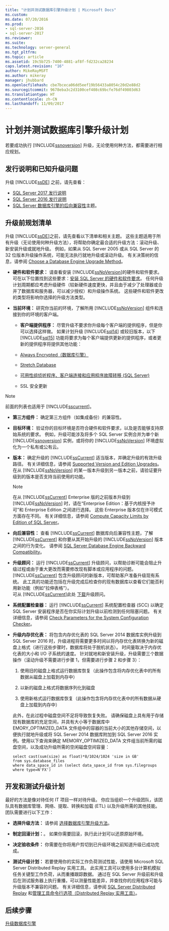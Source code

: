```yaml
---
title: "计划并测试数据库引擎升级计划 | Microsoft Docs"
ms.custom: 
ms.date: 07/20/2016
ms.prod:
- sql-server-2016
- sql-server-2017
ms.reviewer: 
ms.suite: 
ms.technology: server-general
ms.tgt_pltfrm: 
ms.topic: article
ms.assetid: 19c5b725-7400-4881-af8f-fd232ca28234
caps.latest.revision: "16"
author: MikeRayMSFT
ms.author: mikeray
manager: jhubbard
ms.openlocfilehash: cbe7bceca06dd5eef19b56433a8054c20d2e88d2
ms.sourcegitcommit: 9678eba3c2d3100cef408c69bcfe76df49803d63
ms.translationtype: HT
ms.contentlocale: zh-CN
ms.lasthandoff: 11/09/2017
---
```

# <a name="plan-and-test-the-database-engine-upgrade-plan"></a>计划并测试数据库引擎升级计划
  若要成功执行 [!INCLUDE[ssnoversion](../../includes/ssnoversion-md.md)] 升级，无论使用何种方法，都需要进行相应规划。  
  
## <a name="release-notes-and-known-upgrade-issues"></a>发行说明和已知升级问题  
 升级 [!INCLUDE[ssDE](../../includes/ssde-md.md)] 之前，请先查看：

- [SQL Server 2017 发行说明](../../sql-server/sql-server-2017-release-notes.md) 
- [SQL Server 2016 发行说明](../../sql-server/sql-server-2016-release-notes.md) 
- [SQL Server 数据库引擎的后向兼容性](../../database-engine/sql-server-database-engine-backward-compatibility.md)主题。  
  
## <a name="pre-upgrade-planning-checklist"></a>升级前规划清单  
 升级 [!INCLUDE[ssDE](../../includes/ssde-md.md)]之前，请先查看以下清单和相关主题。 这些主题适用于所有升级（无论使用何种升级方法），将帮助你确定最合适的升级方法：滚动升级、新安装升级或就地升级。 例如，如果从 SQL Server 2005 或从 SQL Server 的 32 位版本升级操作系统，可能无法执行就地升级或滚动升级。 有关决策树的信息，请参阅 [Choose a Database Engine Upgrade Method](../../database-engine/install-windows/choose-a-database-engine-upgrade-method.md)。  
  
-   **硬件和软件要求：** 请查看安装 [!INCLUDE[ssNoVersion](../../includes/ssnoversion-md.md)]的硬件和软件要求。 可在以下位置找到这些要求：[安装 SQL Server 的硬件和软件要求](../../sql-server/install/hardware-and-software-requirements-for-installing-sql-server.md)。 任何升级计划周期都应考虑升级硬件（较新硬件速度更快，并且由于减少了处理器或合并了数据库和服务器，可以减少授权）和升级操作系统。 这些硬件和软件更改的类型将影响你选择的升级方法类型。  
  
-   **当前环境：** 研究你当前的环境，了解所用 [!INCLUDE[ssNoVersion](../../includes/ssnoversion-md.md)] 组件和连接到你的环境的客户端。  
  
    -   **客户端提供程序：** 尽管升级不要求你升级每个客户端的提供程序，但是你可以选择这样做。 如果计划升级 [!INCLUDE[sql14](../../includes/sssql14-md.md)] 或较旧版本，以下 [!INCLUDE[sql15](../../includes/sssql15-md.md)] 功能将要求为每个客户端提供更新的提供程序，或者更新的提供程序将提供其他功能：  
  
       -   [Always Encrypted（数据库引擎）](../../relational-databases/security/encryption/always-encrypted-database-engine.md)  
  
       -   [Stretch Database](../../sql-server/stretch-database/stretch-database.md)  
  
       -   [可用性组侦听程序、客户端连接和应用程序故障转移 (SQL Server)](../../database-engine/availability-groups/windows/listeners-client-connectivity-application-failover.md)  
  
       -   SSL 安全更新  

   >[!NOTE]
   >前面的列表也适用于 [!INCLUDE[sscurrent](../../includes/sscurrent-md.md)]。
  
-   **第三方组件：** 确定第三方组件（如集成备份）的兼容性。  
  
-   **目标环境：** 验证你的目标环境是否符合硬件和软件要求，以及是否能够支持原始系统的要求。 例如，升级可能涉及将多个 SQL Server 实例合并为单个新 [!INCLUDE[ssnoversion](../../includes/ssnoversion-md.md)] 实例，或将你的 [!INCLUDE[ssNoVersion](../../includes/ssnoversion-md.md)] 环境虚拟化为一个私有或公有云。  
  
-   **版本：** 确定升级的 [!INCLUDE[ssCurrent](../../includes/ssnoversion-md.md)] 适当版本，并确定升级的有效升级路径。 有关详细信息，请参阅 [Supported Version and Edition Upgrades](../../database-engine/install-windows/supported-version-and-edition-upgrades.md)。 在从 [!INCLUDE[ssNoVersion](../../includes/ssnoversion-md.md)] 的某一版本升级到另一版本之前，请验证要升级到的版本是否支持当前使用的功能。  
  
    > [!NOTE]  
    >  在从 [!INCLUDE[ssCurrent](../../includes/ssnoversion-md.md)] Enterprise 版的之前版本升级到 [!INCLUDE[ssNoVersion](../../includes/ssnoversion-md.md)] 时，请在“Enterprise Edition：基于内核授予许可”和 Enterprise Edition 之间进行选择。 这些 Enterprise 版本仅在许可模式方面存在不同。 有关详细信息，请参阅 [Compute Capacity Limits by Edition of SQL Server](../../sql-server/compute-capacity-limits-by-edition-of-sql-server.md)。  
  
-   **向后兼容性：** 查看 [!INCLUDE[ssCurrent](../../includes/ssnoversion-md.md)] 数据库向后兼容性主题，了解 [!INCLUDE[ssCurrent](../../includes/ssnoversion-md.md)] 和你要从其开始升级的 [!INCLUDE[ssNoVersion](../../includes/ssnoversion-md.md)] 版本之间的行为变化。 请参阅 [SQL Server Database Engine Backward Compatibility](../../database-engine/sql-server-database-engine-backward-compatibility.md)。  
  
-   **升级顾问：**  运行 [!INCLUDE[ssCurrent](../../includes/ssnoversion-md.md)] 升级顾问，以帮助诊断可能会阻止升级过程或由于重大更改而需要修改现有脚本或应用程序的问题。 [!INCLUDE[ssCurrent](../../includes/ssnoversion-md.md)] 包含升级顾问的新版本，可帮助客户准备升级现有系统。  此工具的功能还包括在升级完成后检查你的现有数据库以查看它们能否利用新功能（例如“拉伸表格”）。   
    可从 [!INCLUDE[ssCurrent](../../includes/ssnoversion-md.md)]此处  [下载](https://www.microsoft.com/en-us/download/details.aspx?id=48119)升级顾问。  
  
-   **系统配置检查器：**  运行 [!INCLUDE[ssCurrent](../../includes/ssnoversion-md.md)] 系统配置检查器 (SCC) 以确定 SQL Server 安装程序是否在你实际计划升级以前检测到任何阻塞问题。 有关详细信息，请参阅 [Check Parameters for the System Configuration Checker](../../database-engine/install-windows/check-parameters-for-the-system-configuration-checker.md)。  
  
-   **升级内存优化表：** 将包含内存优化表的 SQL Server 2014 数据库实例升级到 SQL Server 2016 时，升级进程将需要更多时间以将内存优化表转换为新的磁盘上格式（进行这些步骤时，数据库将处于脱机状态）。   时间量取决于内存优化表的大小和 I/O 子系统的速度。 针对就地和新安装升级，升级需要三个数据操作（滚动升级不需要进行步骤 1，但需要进行步骤 2 和步骤 3）：  
  
    1.  使用旧的磁盘上格式运行数据库恢复（此操作包含将内存优化表中的所有数据从磁盘上加载到内存中）  
  
    2.  以新的磁盘上格式将数据序列化到磁盘  
  
    3.  使用新格式运行数据库恢复（此操作包含将内存优化表中的所有数据从硬盘上加载到内存中）  
  
     此外，在此过程中磁盘空间不足将导致恢复失败。 请确保磁盘上具有用于存储现有数据库的充足空间，并具有大小等于数据库中 EMORY_OPTIMIZED_DATA 文件组中的容器的当前大小的其他存储空间，以便执行就地升级或将 SQL Server 2014 数据库附加到 SQL Server 2016 实例。使用以下查询来确定 MEMORY_OPTIMIZED_DATA 文件组当前所需的磁盘空间，以及成功升级所需的空闲磁盘空间容量：  
  
    ```  
    select cast(sum(size) as float)*8/1024/1024 'size in GB'   
    from sys.database_files  
    where data_space_id in (select data_space_id from sys.filegroups where type=N'FX')  
    ```  
  
## <a name="develop-and-test-the-upgrade-plan"></a>开发和测试升级计划  
 最好的方法是像对待任何 IT 项目一样对待升级。 你应当组织一个升级团队，该团队具有数据库管理、网络、提取、转换和加载 (ETL) 以及升级所需的其他技能。 团队需要进行以下工作：  
  
-   **选择升级方法：** 请参阅 [选择数据库引擎升级方法](../../database-engine/install-windows/choose-a-database-engine-upgrade-method.md)。  
  
-   **制定回滚计划：**。 如果你需要回滚，执行此计划可以还原原始环境。  
  
-   **决定验收条件：** 你需要在你将用户剪切到已升级环境之前知道升级已成功完成。  
  
-   **测试升级计划：** 若要使用你的实际工作负荷测试性能，请使用 Microsoft SQL Server Distributed Replay 实用工具。 此实用工具可以使用多台计算机模拟任务关键型工作负荷，从而重播跟踪数据。 通过在 SQL Server 升级前和升级后在测试服务器上执行重播，可以测量性能差异，并查找你的应用程序可能与升级版本不兼容的问题。 有关详细信息，请参阅 [SQL Server Distributed Replay](../../tools/distributed-replay/sql-server-distributed-replay.md) 和[管理工具命令行选项（Distributed Replay 实用工具）](../../tools/distributed-replay/administration-tool-command-line-options-distributed-replay-utility.md)。  
  
## <a name="next-steps"></a>后续步骤  
 [升级数据库引擎](../../database-engine/install-windows/upgrade-database-engine.md)  
  
  
